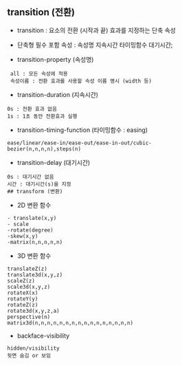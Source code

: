 ## transition (전환)

- transition : 요소의 전환 (시작과 끝) 효과를 지정하는 단축 속성
- 단축형 필수 포함 속성 : 속성명 지속시간 타이밍함수 대기시간;

- transition-property (속성명)
```
 all : 모든 속성에 적용 
 속성이름 : 전환 효과를 사용할 속성 이름 명시 (width 등)
```
- transition-duration (지속시간)
```
0s : 전환 효과 없음
1s : 1초 동안 전환효과 실행
```
- transition-timing-function (타이밍함수 : easing)
```
ease/linear/ease-in/ease-out/ease-in-out/cubic-bezier(n,n,n,n),steps(n)
```
- transition-delay (대기시간)
```
0s : 대기시간 없음
시간 : 대기시간(s)을 지정
## transform (변환)
```
- 2D 변환 함수
```
- translate(x,y)
- scale
-rotate(degree)
-skew(x,y)
-matrix(n,n,n,n,n)
```
- 3D 변환 함수
```
translateZ(z)
translate3d(x,y,z)
scaleZ(z)
scale3d(x,y,z)
rotateX(x)
rotateY(y)
rotateZ(z)
rotate3d(x,y,z,a)
perspective(n)
matrix3d(n,n,n,n,n,n,n,n,n,n,n,n,n,n,n,n)
```
- backface-visibility
```
hidden/visibility
뒷면 숨김 or 보임
```

